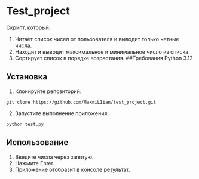 # Test_project
Скрипт, который:
  1. Читает список чисел от пользователя и выводит только четные числа.
  2. Находит и выводит максимальное и минимальное число из списка.
  3. Сортирует список в порядке возрастания.
##Требования
Python 3.12
## Установка

1. Клонируйте репозиторий:

```
git clone https://github.com/MaxmiL1ian/test_project.git
```
2. Запустите выполнение приложения:

```
python test.py
```

## Использование

1. Введите числа через запятую.
2. Нажмите Enter.
3. Приложение отобразит в консоле результат.
